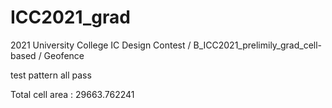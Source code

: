 # ICC2021_grad
2021 University College IC Design Contest / B_ICC2021_prelimily_grad_cell-based / Geofence

test pattern all pass

Total cell area : 29663.762241

